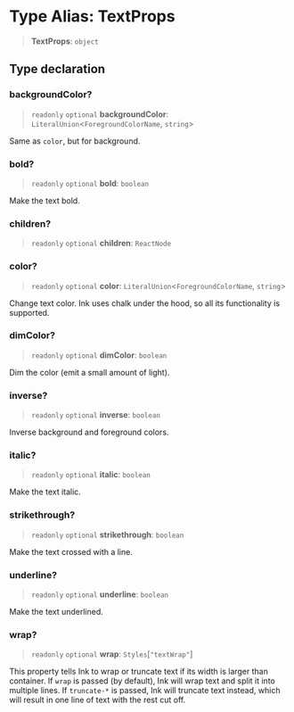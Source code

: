 # Type Alias: TextProps

> **TextProps**: `object`

## Type declaration

### backgroundColor?

> `readonly` `optional` **backgroundColor**: `LiteralUnion`\<`ForegroundColorName`, `string`\>

Same as `color`, but for background.

### bold?

> `readonly` `optional` **bold**: `boolean`

Make the text bold.

### children?

> `readonly` `optional` **children**: `ReactNode`

### color?

> `readonly` `optional` **color**: `LiteralUnion`\<`ForegroundColorName`, `string`\>

Change text color. Ink uses chalk under the hood, so all its functionality is supported.

### dimColor?

> `readonly` `optional` **dimColor**: `boolean`

Dim the color (emit a small amount of light).

### inverse?

> `readonly` `optional` **inverse**: `boolean`

Inverse background and foreground colors.

### italic?

> `readonly` `optional` **italic**: `boolean`

Make the text italic.

### strikethrough?

> `readonly` `optional` **strikethrough**: `boolean`

Make the text crossed with a line.

### underline?

> `readonly` `optional` **underline**: `boolean`

Make the text underlined.

### wrap?

> `readonly` `optional` **wrap**: `Styles`\[`"textWrap"`\]

This property tells Ink to wrap or truncate text if its width is larger than container.
If `wrap` is passed (by default), Ink will wrap text and split it into multiple lines.
If `truncate-*` is passed, Ink will truncate text instead, which will result in one line of text with the rest cut off.
